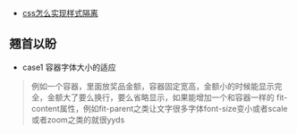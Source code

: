 
* [css怎么实现样式隔离](/files/css/css怎么实现样式隔离)


## 翘首以盼

* case1 容器字体大小的适应
> 例如一个容器，里面放奖品金额，容器固定宽高，金额小的时候能显示完全，金额大了要么换行，要么省略显示，如果能增加一个和容器一样的 fit-content属性，例如fit-parent之类让文字很多字体font-size变小或者scale或者zoom之类的就很yyds
